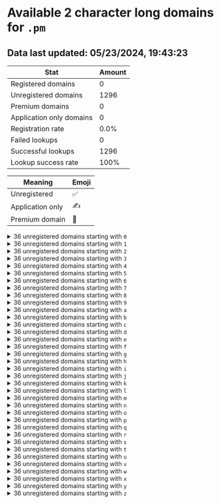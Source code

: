 # Available 2 character long domains for `.pm`

## Data last updated: 05/23/2024, 19:43:23

|Stat|Amount|
|--|--|
|Registered domains|0|
|Unregistered domains|1296|
|Premium domains|0|
|Application only domains|0|
|Registration rate|0.0%|
|Failed lookups|0|
|Successful lookups|1296|
|Lookup success rate|100%|


|Meaning|Emoji|
|--|--|
|Unregistered|:white_check_mark:|
|Application only|:writing_hand:|
|Premium domain|:gem:|

<details>
<summary>36 unregistered domains starting with <bold><code>0</code></bold></summary>

|Type|Domain|
|--|--|
|:white_check_mark:|`00.pm`|
|:white_check_mark:|`01.pm`|
|:white_check_mark:|`02.pm`|
|:white_check_mark:|`03.pm`|
|:white_check_mark:|`04.pm`|
|:white_check_mark:|`05.pm`|
|:white_check_mark:|`06.pm`|
|:white_check_mark:|`07.pm`|
|:white_check_mark:|`08.pm`|
|:white_check_mark:|`09.pm`|
|:white_check_mark:|`0a.pm`|
|:white_check_mark:|`0b.pm`|
|:white_check_mark:|`0c.pm`|
|:white_check_mark:|`0d.pm`|
|:white_check_mark:|`0e.pm`|
|:white_check_mark:|`0f.pm`|
|:white_check_mark:|`0g.pm`|
|:white_check_mark:|`0h.pm`|
|:white_check_mark:|`0i.pm`|
|:white_check_mark:|`0j.pm`|
|:white_check_mark:|`0k.pm`|
|:white_check_mark:|`0l.pm`|
|:white_check_mark:|`0m.pm`|
|:white_check_mark:|`0n.pm`|
|:white_check_mark:|`0o.pm`|
|:white_check_mark:|`0p.pm`|
|:white_check_mark:|`0q.pm`|
|:white_check_mark:|`0r.pm`|
|:white_check_mark:|`0s.pm`|
|:white_check_mark:|`0t.pm`|
|:white_check_mark:|`0u.pm`|
|:white_check_mark:|`0v.pm`|
|:white_check_mark:|`0w.pm`|
|:white_check_mark:|`0x.pm`|
|:white_check_mark:|`0y.pm`|
|:white_check_mark:|`0z.pm`|
</details>
<details>
<summary>36 unregistered domains starting with <bold><code>1</code></bold></summary>

|Type|Domain|
|--|--|
|:white_check_mark:|`10.pm`|
|:white_check_mark:|`11.pm`|
|:white_check_mark:|`12.pm`|
|:white_check_mark:|`13.pm`|
|:white_check_mark:|`14.pm`|
|:white_check_mark:|`15.pm`|
|:white_check_mark:|`16.pm`|
|:white_check_mark:|`17.pm`|
|:white_check_mark:|`18.pm`|
|:white_check_mark:|`19.pm`|
|:white_check_mark:|`1a.pm`|
|:white_check_mark:|`1b.pm`|
|:white_check_mark:|`1c.pm`|
|:white_check_mark:|`1d.pm`|
|:white_check_mark:|`1e.pm`|
|:white_check_mark:|`1f.pm`|
|:white_check_mark:|`1g.pm`|
|:white_check_mark:|`1h.pm`|
|:white_check_mark:|`1i.pm`|
|:white_check_mark:|`1j.pm`|
|:white_check_mark:|`1k.pm`|
|:white_check_mark:|`1l.pm`|
|:white_check_mark:|`1m.pm`|
|:white_check_mark:|`1n.pm`|
|:white_check_mark:|`1o.pm`|
|:white_check_mark:|`1p.pm`|
|:white_check_mark:|`1q.pm`|
|:white_check_mark:|`1r.pm`|
|:white_check_mark:|`1s.pm`|
|:white_check_mark:|`1t.pm`|
|:white_check_mark:|`1u.pm`|
|:white_check_mark:|`1v.pm`|
|:white_check_mark:|`1w.pm`|
|:white_check_mark:|`1x.pm`|
|:white_check_mark:|`1y.pm`|
|:white_check_mark:|`1z.pm`|
</details>
<details>
<summary>36 unregistered domains starting with <bold><code>2</code></bold></summary>

|Type|Domain|
|--|--|
|:white_check_mark:|`20.pm`|
|:white_check_mark:|`21.pm`|
|:white_check_mark:|`22.pm`|
|:white_check_mark:|`23.pm`|
|:white_check_mark:|`24.pm`|
|:white_check_mark:|`25.pm`|
|:white_check_mark:|`26.pm`|
|:white_check_mark:|`27.pm`|
|:white_check_mark:|`28.pm`|
|:white_check_mark:|`29.pm`|
|:white_check_mark:|`2a.pm`|
|:white_check_mark:|`2b.pm`|
|:white_check_mark:|`2c.pm`|
|:white_check_mark:|`2d.pm`|
|:white_check_mark:|`2e.pm`|
|:white_check_mark:|`2f.pm`|
|:white_check_mark:|`2g.pm`|
|:white_check_mark:|`2h.pm`|
|:white_check_mark:|`2i.pm`|
|:white_check_mark:|`2j.pm`|
|:white_check_mark:|`2k.pm`|
|:white_check_mark:|`2l.pm`|
|:white_check_mark:|`2m.pm`|
|:white_check_mark:|`2n.pm`|
|:white_check_mark:|`2o.pm`|
|:white_check_mark:|`2p.pm`|
|:white_check_mark:|`2q.pm`|
|:white_check_mark:|`2r.pm`|
|:white_check_mark:|`2s.pm`|
|:white_check_mark:|`2t.pm`|
|:white_check_mark:|`2u.pm`|
|:white_check_mark:|`2v.pm`|
|:white_check_mark:|`2w.pm`|
|:white_check_mark:|`2x.pm`|
|:white_check_mark:|`2y.pm`|
|:white_check_mark:|`2z.pm`|
</details>
<details>
<summary>36 unregistered domains starting with <bold><code>3</code></bold></summary>

|Type|Domain|
|--|--|
|:white_check_mark:|`30.pm`|
|:white_check_mark:|`31.pm`|
|:white_check_mark:|`32.pm`|
|:white_check_mark:|`33.pm`|
|:white_check_mark:|`34.pm`|
|:white_check_mark:|`35.pm`|
|:white_check_mark:|`36.pm`|
|:white_check_mark:|`37.pm`|
|:white_check_mark:|`38.pm`|
|:white_check_mark:|`39.pm`|
|:white_check_mark:|`3a.pm`|
|:white_check_mark:|`3b.pm`|
|:white_check_mark:|`3c.pm`|
|:white_check_mark:|`3d.pm`|
|:white_check_mark:|`3e.pm`|
|:white_check_mark:|`3f.pm`|
|:white_check_mark:|`3g.pm`|
|:white_check_mark:|`3h.pm`|
|:white_check_mark:|`3i.pm`|
|:white_check_mark:|`3j.pm`|
|:white_check_mark:|`3k.pm`|
|:white_check_mark:|`3l.pm`|
|:white_check_mark:|`3m.pm`|
|:white_check_mark:|`3n.pm`|
|:white_check_mark:|`3o.pm`|
|:white_check_mark:|`3p.pm`|
|:white_check_mark:|`3q.pm`|
|:white_check_mark:|`3r.pm`|
|:white_check_mark:|`3s.pm`|
|:white_check_mark:|`3t.pm`|
|:white_check_mark:|`3u.pm`|
|:white_check_mark:|`3v.pm`|
|:white_check_mark:|`3w.pm`|
|:white_check_mark:|`3x.pm`|
|:white_check_mark:|`3y.pm`|
|:white_check_mark:|`3z.pm`|
</details>
<details>
<summary>36 unregistered domains starting with <bold><code>4</code></bold></summary>

|Type|Domain|
|--|--|
|:white_check_mark:|`40.pm`|
|:white_check_mark:|`41.pm`|
|:white_check_mark:|`42.pm`|
|:white_check_mark:|`43.pm`|
|:white_check_mark:|`44.pm`|
|:white_check_mark:|`45.pm`|
|:white_check_mark:|`46.pm`|
|:white_check_mark:|`47.pm`|
|:white_check_mark:|`48.pm`|
|:white_check_mark:|`49.pm`|
|:white_check_mark:|`4a.pm`|
|:white_check_mark:|`4b.pm`|
|:white_check_mark:|`4c.pm`|
|:white_check_mark:|`4d.pm`|
|:white_check_mark:|`4e.pm`|
|:white_check_mark:|`4f.pm`|
|:white_check_mark:|`4g.pm`|
|:white_check_mark:|`4h.pm`|
|:white_check_mark:|`4i.pm`|
|:white_check_mark:|`4j.pm`|
|:white_check_mark:|`4k.pm`|
|:white_check_mark:|`4l.pm`|
|:white_check_mark:|`4m.pm`|
|:white_check_mark:|`4n.pm`|
|:white_check_mark:|`4o.pm`|
|:white_check_mark:|`4p.pm`|
|:white_check_mark:|`4q.pm`|
|:white_check_mark:|`4r.pm`|
|:white_check_mark:|`4s.pm`|
|:white_check_mark:|`4t.pm`|
|:white_check_mark:|`4u.pm`|
|:white_check_mark:|`4v.pm`|
|:white_check_mark:|`4w.pm`|
|:white_check_mark:|`4x.pm`|
|:white_check_mark:|`4y.pm`|
|:white_check_mark:|`4z.pm`|
</details>
<details>
<summary>36 unregistered domains starting with <bold><code>5</code></bold></summary>

|Type|Domain|
|--|--|
|:white_check_mark:|`50.pm`|
|:white_check_mark:|`51.pm`|
|:white_check_mark:|`52.pm`|
|:white_check_mark:|`53.pm`|
|:white_check_mark:|`54.pm`|
|:white_check_mark:|`55.pm`|
|:white_check_mark:|`56.pm`|
|:white_check_mark:|`57.pm`|
|:white_check_mark:|`58.pm`|
|:white_check_mark:|`59.pm`|
|:white_check_mark:|`5a.pm`|
|:white_check_mark:|`5b.pm`|
|:white_check_mark:|`5c.pm`|
|:white_check_mark:|`5d.pm`|
|:white_check_mark:|`5e.pm`|
|:white_check_mark:|`5f.pm`|
|:white_check_mark:|`5g.pm`|
|:white_check_mark:|`5h.pm`|
|:white_check_mark:|`5i.pm`|
|:white_check_mark:|`5j.pm`|
|:white_check_mark:|`5k.pm`|
|:white_check_mark:|`5l.pm`|
|:white_check_mark:|`5m.pm`|
|:white_check_mark:|`5n.pm`|
|:white_check_mark:|`5o.pm`|
|:white_check_mark:|`5p.pm`|
|:white_check_mark:|`5q.pm`|
|:white_check_mark:|`5r.pm`|
|:white_check_mark:|`5s.pm`|
|:white_check_mark:|`5t.pm`|
|:white_check_mark:|`5u.pm`|
|:white_check_mark:|`5v.pm`|
|:white_check_mark:|`5w.pm`|
|:white_check_mark:|`5x.pm`|
|:white_check_mark:|`5y.pm`|
|:white_check_mark:|`5z.pm`|
</details>
<details>
<summary>36 unregistered domains starting with <bold><code>6</code></bold></summary>

|Type|Domain|
|--|--|
|:white_check_mark:|`60.pm`|
|:white_check_mark:|`61.pm`|
|:white_check_mark:|`62.pm`|
|:white_check_mark:|`63.pm`|
|:white_check_mark:|`64.pm`|
|:white_check_mark:|`65.pm`|
|:white_check_mark:|`66.pm`|
|:white_check_mark:|`67.pm`|
|:white_check_mark:|`68.pm`|
|:white_check_mark:|`69.pm`|
|:white_check_mark:|`6a.pm`|
|:white_check_mark:|`6b.pm`|
|:white_check_mark:|`6c.pm`|
|:white_check_mark:|`6d.pm`|
|:white_check_mark:|`6e.pm`|
|:white_check_mark:|`6f.pm`|
|:white_check_mark:|`6g.pm`|
|:white_check_mark:|`6h.pm`|
|:white_check_mark:|`6i.pm`|
|:white_check_mark:|`6j.pm`|
|:white_check_mark:|`6k.pm`|
|:white_check_mark:|`6l.pm`|
|:white_check_mark:|`6m.pm`|
|:white_check_mark:|`6n.pm`|
|:white_check_mark:|`6o.pm`|
|:white_check_mark:|`6p.pm`|
|:white_check_mark:|`6q.pm`|
|:white_check_mark:|`6r.pm`|
|:white_check_mark:|`6s.pm`|
|:white_check_mark:|`6t.pm`|
|:white_check_mark:|`6u.pm`|
|:white_check_mark:|`6v.pm`|
|:white_check_mark:|`6w.pm`|
|:white_check_mark:|`6x.pm`|
|:white_check_mark:|`6y.pm`|
|:white_check_mark:|`6z.pm`|
</details>
<details>
<summary>36 unregistered domains starting with <bold><code>7</code></bold></summary>

|Type|Domain|
|--|--|
|:white_check_mark:|`70.pm`|
|:white_check_mark:|`71.pm`|
|:white_check_mark:|`72.pm`|
|:white_check_mark:|`73.pm`|
|:white_check_mark:|`74.pm`|
|:white_check_mark:|`75.pm`|
|:white_check_mark:|`76.pm`|
|:white_check_mark:|`77.pm`|
|:white_check_mark:|`78.pm`|
|:white_check_mark:|`79.pm`|
|:white_check_mark:|`7a.pm`|
|:white_check_mark:|`7b.pm`|
|:white_check_mark:|`7c.pm`|
|:white_check_mark:|`7d.pm`|
|:white_check_mark:|`7e.pm`|
|:white_check_mark:|`7f.pm`|
|:white_check_mark:|`7g.pm`|
|:white_check_mark:|`7h.pm`|
|:white_check_mark:|`7i.pm`|
|:white_check_mark:|`7j.pm`|
|:white_check_mark:|`7k.pm`|
|:white_check_mark:|`7l.pm`|
|:white_check_mark:|`7m.pm`|
|:white_check_mark:|`7n.pm`|
|:white_check_mark:|`7o.pm`|
|:white_check_mark:|`7p.pm`|
|:white_check_mark:|`7q.pm`|
|:white_check_mark:|`7r.pm`|
|:white_check_mark:|`7s.pm`|
|:white_check_mark:|`7t.pm`|
|:white_check_mark:|`7u.pm`|
|:white_check_mark:|`7v.pm`|
|:white_check_mark:|`7w.pm`|
|:white_check_mark:|`7x.pm`|
|:white_check_mark:|`7y.pm`|
|:white_check_mark:|`7z.pm`|
</details>
<details>
<summary>36 unregistered domains starting with <bold><code>8</code></bold></summary>

|Type|Domain|
|--|--|
|:white_check_mark:|`80.pm`|
|:white_check_mark:|`81.pm`|
|:white_check_mark:|`82.pm`|
|:white_check_mark:|`83.pm`|
|:white_check_mark:|`84.pm`|
|:white_check_mark:|`85.pm`|
|:white_check_mark:|`86.pm`|
|:white_check_mark:|`87.pm`|
|:white_check_mark:|`88.pm`|
|:white_check_mark:|`89.pm`|
|:white_check_mark:|`8a.pm`|
|:white_check_mark:|`8b.pm`|
|:white_check_mark:|`8c.pm`|
|:white_check_mark:|`8d.pm`|
|:white_check_mark:|`8e.pm`|
|:white_check_mark:|`8f.pm`|
|:white_check_mark:|`8g.pm`|
|:white_check_mark:|`8h.pm`|
|:white_check_mark:|`8i.pm`|
|:white_check_mark:|`8j.pm`|
|:white_check_mark:|`8k.pm`|
|:white_check_mark:|`8l.pm`|
|:white_check_mark:|`8m.pm`|
|:white_check_mark:|`8n.pm`|
|:white_check_mark:|`8o.pm`|
|:white_check_mark:|`8p.pm`|
|:white_check_mark:|`8q.pm`|
|:white_check_mark:|`8r.pm`|
|:white_check_mark:|`8s.pm`|
|:white_check_mark:|`8t.pm`|
|:white_check_mark:|`8u.pm`|
|:white_check_mark:|`8v.pm`|
|:white_check_mark:|`8w.pm`|
|:white_check_mark:|`8x.pm`|
|:white_check_mark:|`8y.pm`|
|:white_check_mark:|`8z.pm`|
</details>
<details>
<summary>36 unregistered domains starting with <bold><code>9</code></bold></summary>

|Type|Domain|
|--|--|
|:white_check_mark:|`90.pm`|
|:white_check_mark:|`91.pm`|
|:white_check_mark:|`92.pm`|
|:white_check_mark:|`93.pm`|
|:white_check_mark:|`94.pm`|
|:white_check_mark:|`95.pm`|
|:white_check_mark:|`96.pm`|
|:white_check_mark:|`97.pm`|
|:white_check_mark:|`98.pm`|
|:white_check_mark:|`99.pm`|
|:white_check_mark:|`9a.pm`|
|:white_check_mark:|`9b.pm`|
|:white_check_mark:|`9c.pm`|
|:white_check_mark:|`9d.pm`|
|:white_check_mark:|`9e.pm`|
|:white_check_mark:|`9f.pm`|
|:white_check_mark:|`9g.pm`|
|:white_check_mark:|`9h.pm`|
|:white_check_mark:|`9i.pm`|
|:white_check_mark:|`9j.pm`|
|:white_check_mark:|`9k.pm`|
|:white_check_mark:|`9l.pm`|
|:white_check_mark:|`9m.pm`|
|:white_check_mark:|`9n.pm`|
|:white_check_mark:|`9o.pm`|
|:white_check_mark:|`9p.pm`|
|:white_check_mark:|`9q.pm`|
|:white_check_mark:|`9r.pm`|
|:white_check_mark:|`9s.pm`|
|:white_check_mark:|`9t.pm`|
|:white_check_mark:|`9u.pm`|
|:white_check_mark:|`9v.pm`|
|:white_check_mark:|`9w.pm`|
|:white_check_mark:|`9x.pm`|
|:white_check_mark:|`9y.pm`|
|:white_check_mark:|`9z.pm`|
</details>
<details>
<summary>36 unregistered domains starting with <bold><code>a</code></bold></summary>

|Type|Domain|
|--|--|
|:white_check_mark:|`a0.pm`|
|:white_check_mark:|`a1.pm`|
|:white_check_mark:|`a2.pm`|
|:white_check_mark:|`a3.pm`|
|:white_check_mark:|`a4.pm`|
|:white_check_mark:|`a5.pm`|
|:white_check_mark:|`a6.pm`|
|:white_check_mark:|`a7.pm`|
|:white_check_mark:|`a8.pm`|
|:white_check_mark:|`a9.pm`|
|:white_check_mark:|`aa.pm`|
|:white_check_mark:|`ab.pm`|
|:white_check_mark:|`ac.pm`|
|:white_check_mark:|`ad.pm`|
|:white_check_mark:|`ae.pm`|
|:white_check_mark:|`af.pm`|
|:white_check_mark:|`ag.pm`|
|:white_check_mark:|`ah.pm`|
|:white_check_mark:|`ai.pm`|
|:white_check_mark:|`aj.pm`|
|:white_check_mark:|`ak.pm`|
|:white_check_mark:|`al.pm`|
|:white_check_mark:|`am.pm`|
|:white_check_mark:|`an.pm`|
|:white_check_mark:|`ao.pm`|
|:white_check_mark:|`ap.pm`|
|:white_check_mark:|`aq.pm`|
|:white_check_mark:|`ar.pm`|
|:white_check_mark:|`as.pm`|
|:white_check_mark:|`at.pm`|
|:white_check_mark:|`au.pm`|
|:white_check_mark:|`av.pm`|
|:white_check_mark:|`aw.pm`|
|:white_check_mark:|`ax.pm`|
|:white_check_mark:|`ay.pm`|
|:white_check_mark:|`az.pm`|
</details>
<details>
<summary>36 unregistered domains starting with <bold><code>b</code></bold></summary>

|Type|Domain|
|--|--|
|:white_check_mark:|`b0.pm`|
|:white_check_mark:|`b1.pm`|
|:white_check_mark:|`b2.pm`|
|:white_check_mark:|`b3.pm`|
|:white_check_mark:|`b4.pm`|
|:white_check_mark:|`b5.pm`|
|:white_check_mark:|`b6.pm`|
|:white_check_mark:|`b7.pm`|
|:white_check_mark:|`b8.pm`|
|:white_check_mark:|`b9.pm`|
|:white_check_mark:|`ba.pm`|
|:white_check_mark:|`bb.pm`|
|:white_check_mark:|`bc.pm`|
|:white_check_mark:|`bd.pm`|
|:white_check_mark:|`be.pm`|
|:white_check_mark:|`bf.pm`|
|:white_check_mark:|`bg.pm`|
|:white_check_mark:|`bh.pm`|
|:white_check_mark:|`bi.pm`|
|:white_check_mark:|`bj.pm`|
|:white_check_mark:|`bk.pm`|
|:white_check_mark:|`bl.pm`|
|:white_check_mark:|`bm.pm`|
|:white_check_mark:|`bn.pm`|
|:white_check_mark:|`bo.pm`|
|:white_check_mark:|`bp.pm`|
|:white_check_mark:|`bq.pm`|
|:white_check_mark:|`br.pm`|
|:white_check_mark:|`bs.pm`|
|:white_check_mark:|`bt.pm`|
|:white_check_mark:|`bu.pm`|
|:white_check_mark:|`bv.pm`|
|:white_check_mark:|`bw.pm`|
|:white_check_mark:|`bx.pm`|
|:white_check_mark:|`by.pm`|
|:white_check_mark:|`bz.pm`|
</details>
<details>
<summary>36 unregistered domains starting with <bold><code>c</code></bold></summary>

|Type|Domain|
|--|--|
|:white_check_mark:|`c0.pm`|
|:white_check_mark:|`c1.pm`|
|:white_check_mark:|`c2.pm`|
|:white_check_mark:|`c3.pm`|
|:white_check_mark:|`c4.pm`|
|:white_check_mark:|`c5.pm`|
|:white_check_mark:|`c6.pm`|
|:white_check_mark:|`c7.pm`|
|:white_check_mark:|`c8.pm`|
|:white_check_mark:|`c9.pm`|
|:white_check_mark:|`ca.pm`|
|:white_check_mark:|`cb.pm`|
|:white_check_mark:|`cc.pm`|
|:white_check_mark:|`cd.pm`|
|:white_check_mark:|`ce.pm`|
|:white_check_mark:|`cf.pm`|
|:white_check_mark:|`cg.pm`|
|:white_check_mark:|`ch.pm`|
|:white_check_mark:|`ci.pm`|
|:white_check_mark:|`cj.pm`|
|:white_check_mark:|`ck.pm`|
|:white_check_mark:|`cl.pm`|
|:white_check_mark:|`cm.pm`|
|:white_check_mark:|`cn.pm`|
|:white_check_mark:|`co.pm`|
|:white_check_mark:|`cp.pm`|
|:white_check_mark:|`cq.pm`|
|:white_check_mark:|`cr.pm`|
|:white_check_mark:|`cs.pm`|
|:white_check_mark:|`ct.pm`|
|:white_check_mark:|`cu.pm`|
|:white_check_mark:|`cv.pm`|
|:white_check_mark:|`cw.pm`|
|:white_check_mark:|`cx.pm`|
|:white_check_mark:|`cy.pm`|
|:white_check_mark:|`cz.pm`|
</details>
<details>
<summary>36 unregistered domains starting with <bold><code>d</code></bold></summary>

|Type|Domain|
|--|--|
|:white_check_mark:|`d0.pm`|
|:white_check_mark:|`d1.pm`|
|:white_check_mark:|`d2.pm`|
|:white_check_mark:|`d3.pm`|
|:white_check_mark:|`d4.pm`|
|:white_check_mark:|`d5.pm`|
|:white_check_mark:|`d6.pm`|
|:white_check_mark:|`d7.pm`|
|:white_check_mark:|`d8.pm`|
|:white_check_mark:|`d9.pm`|
|:white_check_mark:|`da.pm`|
|:white_check_mark:|`db.pm`|
|:white_check_mark:|`dc.pm`|
|:white_check_mark:|`dd.pm`|
|:white_check_mark:|`de.pm`|
|:white_check_mark:|`df.pm`|
|:white_check_mark:|`dg.pm`|
|:white_check_mark:|`dh.pm`|
|:white_check_mark:|`di.pm`|
|:white_check_mark:|`dj.pm`|
|:white_check_mark:|`dk.pm`|
|:white_check_mark:|`dl.pm`|
|:white_check_mark:|`dm.pm`|
|:white_check_mark:|`dn.pm`|
|:white_check_mark:|`do.pm`|
|:white_check_mark:|`dp.pm`|
|:white_check_mark:|`dq.pm`|
|:white_check_mark:|`dr.pm`|
|:white_check_mark:|`ds.pm`|
|:white_check_mark:|`dt.pm`|
|:white_check_mark:|`du.pm`|
|:white_check_mark:|`dv.pm`|
|:white_check_mark:|`dw.pm`|
|:white_check_mark:|`dx.pm`|
|:white_check_mark:|`dy.pm`|
|:white_check_mark:|`dz.pm`|
</details>
<details>
<summary>36 unregistered domains starting with <bold><code>e</code></bold></summary>

|Type|Domain|
|--|--|
|:white_check_mark:|`e0.pm`|
|:white_check_mark:|`e1.pm`|
|:white_check_mark:|`e2.pm`|
|:white_check_mark:|`e3.pm`|
|:white_check_mark:|`e4.pm`|
|:white_check_mark:|`e5.pm`|
|:white_check_mark:|`e6.pm`|
|:white_check_mark:|`e7.pm`|
|:white_check_mark:|`e8.pm`|
|:white_check_mark:|`e9.pm`|
|:white_check_mark:|`ea.pm`|
|:white_check_mark:|`eb.pm`|
|:white_check_mark:|`ec.pm`|
|:white_check_mark:|`ed.pm`|
|:white_check_mark:|`ee.pm`|
|:white_check_mark:|`ef.pm`|
|:white_check_mark:|`eg.pm`|
|:white_check_mark:|`eh.pm`|
|:white_check_mark:|`ei.pm`|
|:white_check_mark:|`ej.pm`|
|:white_check_mark:|`ek.pm`|
|:white_check_mark:|`el.pm`|
|:white_check_mark:|`em.pm`|
|:white_check_mark:|`en.pm`|
|:white_check_mark:|`eo.pm`|
|:white_check_mark:|`ep.pm`|
|:white_check_mark:|`eq.pm`|
|:white_check_mark:|`er.pm`|
|:white_check_mark:|`es.pm`|
|:white_check_mark:|`et.pm`|
|:white_check_mark:|`eu.pm`|
|:white_check_mark:|`ev.pm`|
|:white_check_mark:|`ew.pm`|
|:white_check_mark:|`ex.pm`|
|:white_check_mark:|`ey.pm`|
|:white_check_mark:|`ez.pm`|
</details>
<details>
<summary>36 unregistered domains starting with <bold><code>f</code></bold></summary>

|Type|Domain|
|--|--|
|:white_check_mark:|`f0.pm`|
|:white_check_mark:|`f1.pm`|
|:white_check_mark:|`f2.pm`|
|:white_check_mark:|`f3.pm`|
|:white_check_mark:|`f4.pm`|
|:white_check_mark:|`f5.pm`|
|:white_check_mark:|`f6.pm`|
|:white_check_mark:|`f7.pm`|
|:white_check_mark:|`f8.pm`|
|:white_check_mark:|`f9.pm`|
|:white_check_mark:|`fa.pm`|
|:white_check_mark:|`fb.pm`|
|:white_check_mark:|`fc.pm`|
|:white_check_mark:|`fd.pm`|
|:white_check_mark:|`fe.pm`|
|:white_check_mark:|`ff.pm`|
|:white_check_mark:|`fg.pm`|
|:white_check_mark:|`fh.pm`|
|:white_check_mark:|`fi.pm`|
|:white_check_mark:|`fj.pm`|
|:white_check_mark:|`fk.pm`|
|:white_check_mark:|`fl.pm`|
|:white_check_mark:|`fm.pm`|
|:white_check_mark:|`fn.pm`|
|:white_check_mark:|`fo.pm`|
|:white_check_mark:|`fp.pm`|
|:white_check_mark:|`fq.pm`|
|:white_check_mark:|`fr.pm`|
|:white_check_mark:|`fs.pm`|
|:white_check_mark:|`ft.pm`|
|:white_check_mark:|`fu.pm`|
|:white_check_mark:|`fv.pm`|
|:white_check_mark:|`fw.pm`|
|:white_check_mark:|`fx.pm`|
|:white_check_mark:|`fy.pm`|
|:white_check_mark:|`fz.pm`|
</details>
<details>
<summary>36 unregistered domains starting with <bold><code>g</code></bold></summary>

|Type|Domain|
|--|--|
|:white_check_mark:|`g0.pm`|
|:white_check_mark:|`g1.pm`|
|:white_check_mark:|`g2.pm`|
|:white_check_mark:|`g3.pm`|
|:white_check_mark:|`g4.pm`|
|:white_check_mark:|`g5.pm`|
|:white_check_mark:|`g6.pm`|
|:white_check_mark:|`g7.pm`|
|:white_check_mark:|`g8.pm`|
|:white_check_mark:|`g9.pm`|
|:white_check_mark:|`ga.pm`|
|:white_check_mark:|`gb.pm`|
|:white_check_mark:|`gc.pm`|
|:white_check_mark:|`gd.pm`|
|:white_check_mark:|`ge.pm`|
|:white_check_mark:|`gf.pm`|
|:white_check_mark:|`gg.pm`|
|:white_check_mark:|`gh.pm`|
|:white_check_mark:|`gi.pm`|
|:white_check_mark:|`gj.pm`|
|:white_check_mark:|`gk.pm`|
|:white_check_mark:|`gl.pm`|
|:white_check_mark:|`gm.pm`|
|:white_check_mark:|`gn.pm`|
|:white_check_mark:|`go.pm`|
|:white_check_mark:|`gp.pm`|
|:white_check_mark:|`gq.pm`|
|:white_check_mark:|`gr.pm`|
|:white_check_mark:|`gs.pm`|
|:white_check_mark:|`gt.pm`|
|:white_check_mark:|`gu.pm`|
|:white_check_mark:|`gv.pm`|
|:white_check_mark:|`gw.pm`|
|:white_check_mark:|`gx.pm`|
|:white_check_mark:|`gy.pm`|
|:white_check_mark:|`gz.pm`|
</details>
<details>
<summary>36 unregistered domains starting with <bold><code>h</code></bold></summary>

|Type|Domain|
|--|--|
|:white_check_mark:|`h0.pm`|
|:white_check_mark:|`h1.pm`|
|:white_check_mark:|`h2.pm`|
|:white_check_mark:|`h3.pm`|
|:white_check_mark:|`h4.pm`|
|:white_check_mark:|`h5.pm`|
|:white_check_mark:|`h6.pm`|
|:white_check_mark:|`h7.pm`|
|:white_check_mark:|`h8.pm`|
|:white_check_mark:|`h9.pm`|
|:white_check_mark:|`ha.pm`|
|:white_check_mark:|`hb.pm`|
|:white_check_mark:|`hc.pm`|
|:white_check_mark:|`hd.pm`|
|:white_check_mark:|`he.pm`|
|:white_check_mark:|`hf.pm`|
|:white_check_mark:|`hg.pm`|
|:white_check_mark:|`hh.pm`|
|:white_check_mark:|`hi.pm`|
|:white_check_mark:|`hj.pm`|
|:white_check_mark:|`hk.pm`|
|:white_check_mark:|`hl.pm`|
|:white_check_mark:|`hm.pm`|
|:white_check_mark:|`hn.pm`|
|:white_check_mark:|`ho.pm`|
|:white_check_mark:|`hp.pm`|
|:white_check_mark:|`hq.pm`|
|:white_check_mark:|`hr.pm`|
|:white_check_mark:|`hs.pm`|
|:white_check_mark:|`ht.pm`|
|:white_check_mark:|`hu.pm`|
|:white_check_mark:|`hv.pm`|
|:white_check_mark:|`hw.pm`|
|:white_check_mark:|`hx.pm`|
|:white_check_mark:|`hy.pm`|
|:white_check_mark:|`hz.pm`|
</details>
<details>
<summary>36 unregistered domains starting with <bold><code>i</code></bold></summary>

|Type|Domain|
|--|--|
|:white_check_mark:|`i0.pm`|
|:white_check_mark:|`i1.pm`|
|:white_check_mark:|`i2.pm`|
|:white_check_mark:|`i3.pm`|
|:white_check_mark:|`i4.pm`|
|:white_check_mark:|`i5.pm`|
|:white_check_mark:|`i6.pm`|
|:white_check_mark:|`i7.pm`|
|:white_check_mark:|`i8.pm`|
|:white_check_mark:|`i9.pm`|
|:white_check_mark:|`ia.pm`|
|:white_check_mark:|`ib.pm`|
|:white_check_mark:|`ic.pm`|
|:white_check_mark:|`id.pm`|
|:white_check_mark:|`ie.pm`|
|:white_check_mark:|`if.pm`|
|:white_check_mark:|`ig.pm`|
|:white_check_mark:|`ih.pm`|
|:white_check_mark:|`ii.pm`|
|:white_check_mark:|`ij.pm`|
|:white_check_mark:|`ik.pm`|
|:white_check_mark:|`il.pm`|
|:white_check_mark:|`im.pm`|
|:white_check_mark:|`in.pm`|
|:white_check_mark:|`io.pm`|
|:white_check_mark:|`ip.pm`|
|:white_check_mark:|`iq.pm`|
|:white_check_mark:|`ir.pm`|
|:white_check_mark:|`is.pm`|
|:white_check_mark:|`it.pm`|
|:white_check_mark:|`iu.pm`|
|:white_check_mark:|`iv.pm`|
|:white_check_mark:|`iw.pm`|
|:white_check_mark:|`ix.pm`|
|:white_check_mark:|`iy.pm`|
|:white_check_mark:|`iz.pm`|
</details>
<details>
<summary>36 unregistered domains starting with <bold><code>j</code></bold></summary>

|Type|Domain|
|--|--|
|:white_check_mark:|`j0.pm`|
|:white_check_mark:|`j1.pm`|
|:white_check_mark:|`j2.pm`|
|:white_check_mark:|`j3.pm`|
|:white_check_mark:|`j4.pm`|
|:white_check_mark:|`j5.pm`|
|:white_check_mark:|`j6.pm`|
|:white_check_mark:|`j7.pm`|
|:white_check_mark:|`j8.pm`|
|:white_check_mark:|`j9.pm`|
|:white_check_mark:|`ja.pm`|
|:white_check_mark:|`jb.pm`|
|:white_check_mark:|`jc.pm`|
|:white_check_mark:|`jd.pm`|
|:white_check_mark:|`je.pm`|
|:white_check_mark:|`jf.pm`|
|:white_check_mark:|`jg.pm`|
|:white_check_mark:|`jh.pm`|
|:white_check_mark:|`ji.pm`|
|:white_check_mark:|`jj.pm`|
|:white_check_mark:|`jk.pm`|
|:white_check_mark:|`jl.pm`|
|:white_check_mark:|`jm.pm`|
|:white_check_mark:|`jn.pm`|
|:white_check_mark:|`jo.pm`|
|:white_check_mark:|`jp.pm`|
|:white_check_mark:|`jq.pm`|
|:white_check_mark:|`jr.pm`|
|:white_check_mark:|`js.pm`|
|:white_check_mark:|`jt.pm`|
|:white_check_mark:|`ju.pm`|
|:white_check_mark:|`jv.pm`|
|:white_check_mark:|`jw.pm`|
|:white_check_mark:|`jx.pm`|
|:white_check_mark:|`jy.pm`|
|:white_check_mark:|`jz.pm`|
</details>
<details>
<summary>36 unregistered domains starting with <bold><code>k</code></bold></summary>

|Type|Domain|
|--|--|
|:white_check_mark:|`k0.pm`|
|:white_check_mark:|`k1.pm`|
|:white_check_mark:|`k2.pm`|
|:white_check_mark:|`k3.pm`|
|:white_check_mark:|`k4.pm`|
|:white_check_mark:|`k5.pm`|
|:white_check_mark:|`k6.pm`|
|:white_check_mark:|`k7.pm`|
|:white_check_mark:|`k8.pm`|
|:white_check_mark:|`k9.pm`|
|:white_check_mark:|`ka.pm`|
|:white_check_mark:|`kb.pm`|
|:white_check_mark:|`kc.pm`|
|:white_check_mark:|`kd.pm`|
|:white_check_mark:|`ke.pm`|
|:white_check_mark:|`kf.pm`|
|:white_check_mark:|`kg.pm`|
|:white_check_mark:|`kh.pm`|
|:white_check_mark:|`ki.pm`|
|:white_check_mark:|`kj.pm`|
|:white_check_mark:|`kk.pm`|
|:white_check_mark:|`kl.pm`|
|:white_check_mark:|`km.pm`|
|:white_check_mark:|`kn.pm`|
|:white_check_mark:|`ko.pm`|
|:white_check_mark:|`kp.pm`|
|:white_check_mark:|`kq.pm`|
|:white_check_mark:|`kr.pm`|
|:white_check_mark:|`ks.pm`|
|:white_check_mark:|`kt.pm`|
|:white_check_mark:|`ku.pm`|
|:white_check_mark:|`kv.pm`|
|:white_check_mark:|`kw.pm`|
|:white_check_mark:|`kx.pm`|
|:white_check_mark:|`ky.pm`|
|:white_check_mark:|`kz.pm`|
</details>
<details>
<summary>36 unregistered domains starting with <bold><code>l</code></bold></summary>

|Type|Domain|
|--|--|
|:white_check_mark:|`l0.pm`|
|:white_check_mark:|`l1.pm`|
|:white_check_mark:|`l2.pm`|
|:white_check_mark:|`l3.pm`|
|:white_check_mark:|`l4.pm`|
|:white_check_mark:|`l5.pm`|
|:white_check_mark:|`l6.pm`|
|:white_check_mark:|`l7.pm`|
|:white_check_mark:|`l8.pm`|
|:white_check_mark:|`l9.pm`|
|:white_check_mark:|`la.pm`|
|:white_check_mark:|`lb.pm`|
|:white_check_mark:|`lc.pm`|
|:white_check_mark:|`ld.pm`|
|:white_check_mark:|`le.pm`|
|:white_check_mark:|`lf.pm`|
|:white_check_mark:|`lg.pm`|
|:white_check_mark:|`lh.pm`|
|:white_check_mark:|`li.pm`|
|:white_check_mark:|`lj.pm`|
|:white_check_mark:|`lk.pm`|
|:white_check_mark:|`ll.pm`|
|:white_check_mark:|`lm.pm`|
|:white_check_mark:|`ln.pm`|
|:white_check_mark:|`lo.pm`|
|:white_check_mark:|`lp.pm`|
|:white_check_mark:|`lq.pm`|
|:white_check_mark:|`lr.pm`|
|:white_check_mark:|`ls.pm`|
|:white_check_mark:|`lt.pm`|
|:white_check_mark:|`lu.pm`|
|:white_check_mark:|`lv.pm`|
|:white_check_mark:|`lw.pm`|
|:white_check_mark:|`lx.pm`|
|:white_check_mark:|`ly.pm`|
|:white_check_mark:|`lz.pm`|
</details>
<details>
<summary>36 unregistered domains starting with <bold><code>m</code></bold></summary>

|Type|Domain|
|--|--|
|:white_check_mark:|`m0.pm`|
|:white_check_mark:|`m1.pm`|
|:white_check_mark:|`m2.pm`|
|:white_check_mark:|`m3.pm`|
|:white_check_mark:|`m4.pm`|
|:white_check_mark:|`m5.pm`|
|:white_check_mark:|`m6.pm`|
|:white_check_mark:|`m7.pm`|
|:white_check_mark:|`m8.pm`|
|:white_check_mark:|`m9.pm`|
|:white_check_mark:|`ma.pm`|
|:white_check_mark:|`mb.pm`|
|:white_check_mark:|`mc.pm`|
|:white_check_mark:|`md.pm`|
|:white_check_mark:|`me.pm`|
|:white_check_mark:|`mf.pm`|
|:white_check_mark:|`mg.pm`|
|:white_check_mark:|`mh.pm`|
|:white_check_mark:|`mi.pm`|
|:white_check_mark:|`mj.pm`|
|:white_check_mark:|`mk.pm`|
|:white_check_mark:|`ml.pm`|
|:white_check_mark:|`mm.pm`|
|:white_check_mark:|`mn.pm`|
|:white_check_mark:|`mo.pm`|
|:white_check_mark:|`mp.pm`|
|:white_check_mark:|`mq.pm`|
|:white_check_mark:|`mr.pm`|
|:white_check_mark:|`ms.pm`|
|:white_check_mark:|`mt.pm`|
|:white_check_mark:|`mu.pm`|
|:white_check_mark:|`mv.pm`|
|:white_check_mark:|`mw.pm`|
|:white_check_mark:|`mx.pm`|
|:white_check_mark:|`my.pm`|
|:white_check_mark:|`mz.pm`|
</details>
<details>
<summary>36 unregistered domains starting with <bold><code>n</code></bold></summary>

|Type|Domain|
|--|--|
|:white_check_mark:|`n0.pm`|
|:white_check_mark:|`n1.pm`|
|:white_check_mark:|`n2.pm`|
|:white_check_mark:|`n3.pm`|
|:white_check_mark:|`n4.pm`|
|:white_check_mark:|`n5.pm`|
|:white_check_mark:|`n6.pm`|
|:white_check_mark:|`n7.pm`|
|:white_check_mark:|`n8.pm`|
|:white_check_mark:|`n9.pm`|
|:white_check_mark:|`na.pm`|
|:white_check_mark:|`nb.pm`|
|:white_check_mark:|`nc.pm`|
|:white_check_mark:|`nd.pm`|
|:white_check_mark:|`ne.pm`|
|:white_check_mark:|`nf.pm`|
|:white_check_mark:|`ng.pm`|
|:white_check_mark:|`nh.pm`|
|:white_check_mark:|`ni.pm`|
|:white_check_mark:|`nj.pm`|
|:white_check_mark:|`nk.pm`|
|:white_check_mark:|`nl.pm`|
|:white_check_mark:|`nm.pm`|
|:white_check_mark:|`nn.pm`|
|:white_check_mark:|`no.pm`|
|:white_check_mark:|`np.pm`|
|:white_check_mark:|`nq.pm`|
|:white_check_mark:|`nr.pm`|
|:white_check_mark:|`ns.pm`|
|:white_check_mark:|`nt.pm`|
|:white_check_mark:|`nu.pm`|
|:white_check_mark:|`nv.pm`|
|:white_check_mark:|`nw.pm`|
|:white_check_mark:|`nx.pm`|
|:white_check_mark:|`ny.pm`|
|:white_check_mark:|`nz.pm`|
</details>
<details>
<summary>36 unregistered domains starting with <bold><code>o</code></bold></summary>

|Type|Domain|
|--|--|
|:white_check_mark:|`o0.pm`|
|:white_check_mark:|`o1.pm`|
|:white_check_mark:|`o2.pm`|
|:white_check_mark:|`o3.pm`|
|:white_check_mark:|`o4.pm`|
|:white_check_mark:|`o5.pm`|
|:white_check_mark:|`o6.pm`|
|:white_check_mark:|`o7.pm`|
|:white_check_mark:|`o8.pm`|
|:white_check_mark:|`o9.pm`|
|:white_check_mark:|`oa.pm`|
|:white_check_mark:|`ob.pm`|
|:white_check_mark:|`oc.pm`|
|:white_check_mark:|`od.pm`|
|:white_check_mark:|`oe.pm`|
|:white_check_mark:|`of.pm`|
|:white_check_mark:|`og.pm`|
|:white_check_mark:|`oh.pm`|
|:white_check_mark:|`oi.pm`|
|:white_check_mark:|`oj.pm`|
|:white_check_mark:|`ok.pm`|
|:white_check_mark:|`ol.pm`|
|:white_check_mark:|`om.pm`|
|:white_check_mark:|`on.pm`|
|:white_check_mark:|`oo.pm`|
|:white_check_mark:|`op.pm`|
|:white_check_mark:|`oq.pm`|
|:white_check_mark:|`or.pm`|
|:white_check_mark:|`os.pm`|
|:white_check_mark:|`ot.pm`|
|:white_check_mark:|`ou.pm`|
|:white_check_mark:|`ov.pm`|
|:white_check_mark:|`ow.pm`|
|:white_check_mark:|`ox.pm`|
|:white_check_mark:|`oy.pm`|
|:white_check_mark:|`oz.pm`|
</details>
<details>
<summary>36 unregistered domains starting with <bold><code>p</code></bold></summary>

|Type|Domain|
|--|--|
|:white_check_mark:|`p0.pm`|
|:white_check_mark:|`p1.pm`|
|:white_check_mark:|`p2.pm`|
|:white_check_mark:|`p3.pm`|
|:white_check_mark:|`p4.pm`|
|:white_check_mark:|`p5.pm`|
|:white_check_mark:|`p6.pm`|
|:white_check_mark:|`p7.pm`|
|:white_check_mark:|`p8.pm`|
|:white_check_mark:|`p9.pm`|
|:white_check_mark:|`pa.pm`|
|:white_check_mark:|`pb.pm`|
|:white_check_mark:|`pc.pm`|
|:white_check_mark:|`pd.pm`|
|:white_check_mark:|`pe.pm`|
|:white_check_mark:|`pf.pm`|
|:white_check_mark:|`pg.pm`|
|:white_check_mark:|`ph.pm`|
|:white_check_mark:|`pi.pm`|
|:white_check_mark:|`pj.pm`|
|:white_check_mark:|`pk.pm`|
|:white_check_mark:|`pl.pm`|
|:white_check_mark:|`pm.pm`|
|:white_check_mark:|`pn.pm`|
|:white_check_mark:|`po.pm`|
|:white_check_mark:|`pp.pm`|
|:white_check_mark:|`pq.pm`|
|:white_check_mark:|`pr.pm`|
|:white_check_mark:|`ps.pm`|
|:white_check_mark:|`pt.pm`|
|:white_check_mark:|`pu.pm`|
|:white_check_mark:|`pv.pm`|
|:white_check_mark:|`pw.pm`|
|:white_check_mark:|`px.pm`|
|:white_check_mark:|`py.pm`|
|:white_check_mark:|`pz.pm`|
</details>
<details>
<summary>36 unregistered domains starting with <bold><code>q</code></bold></summary>

|Type|Domain|
|--|--|
|:white_check_mark:|`q0.pm`|
|:white_check_mark:|`q1.pm`|
|:white_check_mark:|`q2.pm`|
|:white_check_mark:|`q3.pm`|
|:white_check_mark:|`q4.pm`|
|:white_check_mark:|`q5.pm`|
|:white_check_mark:|`q6.pm`|
|:white_check_mark:|`q7.pm`|
|:white_check_mark:|`q8.pm`|
|:white_check_mark:|`q9.pm`|
|:white_check_mark:|`qa.pm`|
|:white_check_mark:|`qb.pm`|
|:white_check_mark:|`qc.pm`|
|:white_check_mark:|`qd.pm`|
|:white_check_mark:|`qe.pm`|
|:white_check_mark:|`qf.pm`|
|:white_check_mark:|`qg.pm`|
|:white_check_mark:|`qh.pm`|
|:white_check_mark:|`qi.pm`|
|:white_check_mark:|`qj.pm`|
|:white_check_mark:|`qk.pm`|
|:white_check_mark:|`ql.pm`|
|:white_check_mark:|`qm.pm`|
|:white_check_mark:|`qn.pm`|
|:white_check_mark:|`qo.pm`|
|:white_check_mark:|`qp.pm`|
|:white_check_mark:|`qq.pm`|
|:white_check_mark:|`qr.pm`|
|:white_check_mark:|`qs.pm`|
|:white_check_mark:|`qt.pm`|
|:white_check_mark:|`qu.pm`|
|:white_check_mark:|`qv.pm`|
|:white_check_mark:|`qw.pm`|
|:white_check_mark:|`qx.pm`|
|:white_check_mark:|`qy.pm`|
|:white_check_mark:|`qz.pm`|
</details>
<details>
<summary>36 unregistered domains starting with <bold><code>r</code></bold></summary>

|Type|Domain|
|--|--|
|:white_check_mark:|`r0.pm`|
|:white_check_mark:|`r1.pm`|
|:white_check_mark:|`r2.pm`|
|:white_check_mark:|`r3.pm`|
|:white_check_mark:|`r4.pm`|
|:white_check_mark:|`r5.pm`|
|:white_check_mark:|`r6.pm`|
|:white_check_mark:|`r7.pm`|
|:white_check_mark:|`r8.pm`|
|:white_check_mark:|`r9.pm`|
|:white_check_mark:|`ra.pm`|
|:white_check_mark:|`rb.pm`|
|:white_check_mark:|`rc.pm`|
|:white_check_mark:|`rd.pm`|
|:white_check_mark:|`re.pm`|
|:white_check_mark:|`rf.pm`|
|:white_check_mark:|`rg.pm`|
|:white_check_mark:|`rh.pm`|
|:white_check_mark:|`ri.pm`|
|:white_check_mark:|`rj.pm`|
|:white_check_mark:|`rk.pm`|
|:white_check_mark:|`rl.pm`|
|:white_check_mark:|`rm.pm`|
|:white_check_mark:|`rn.pm`|
|:white_check_mark:|`ro.pm`|
|:white_check_mark:|`rp.pm`|
|:white_check_mark:|`rq.pm`|
|:white_check_mark:|`rr.pm`|
|:white_check_mark:|`rs.pm`|
|:white_check_mark:|`rt.pm`|
|:white_check_mark:|`ru.pm`|
|:white_check_mark:|`rv.pm`|
|:white_check_mark:|`rw.pm`|
|:white_check_mark:|`rx.pm`|
|:white_check_mark:|`ry.pm`|
|:white_check_mark:|`rz.pm`|
</details>
<details>
<summary>36 unregistered domains starting with <bold><code>s</code></bold></summary>

|Type|Domain|
|--|--|
|:white_check_mark:|`s0.pm`|
|:white_check_mark:|`s1.pm`|
|:white_check_mark:|`s2.pm`|
|:white_check_mark:|`s3.pm`|
|:white_check_mark:|`s4.pm`|
|:white_check_mark:|`s5.pm`|
|:white_check_mark:|`s6.pm`|
|:white_check_mark:|`s7.pm`|
|:white_check_mark:|`s8.pm`|
|:white_check_mark:|`s9.pm`|
|:white_check_mark:|`sa.pm`|
|:white_check_mark:|`sb.pm`|
|:white_check_mark:|`sc.pm`|
|:white_check_mark:|`sd.pm`|
|:white_check_mark:|`se.pm`|
|:white_check_mark:|`sf.pm`|
|:white_check_mark:|`sg.pm`|
|:white_check_mark:|`sh.pm`|
|:white_check_mark:|`si.pm`|
|:white_check_mark:|`sj.pm`|
|:white_check_mark:|`sk.pm`|
|:white_check_mark:|`sl.pm`|
|:white_check_mark:|`sm.pm`|
|:white_check_mark:|`sn.pm`|
|:white_check_mark:|`so.pm`|
|:white_check_mark:|`sp.pm`|
|:white_check_mark:|`sq.pm`|
|:white_check_mark:|`sr.pm`|
|:white_check_mark:|`ss.pm`|
|:white_check_mark:|`st.pm`|
|:white_check_mark:|`su.pm`|
|:white_check_mark:|`sv.pm`|
|:white_check_mark:|`sw.pm`|
|:white_check_mark:|`sx.pm`|
|:white_check_mark:|`sy.pm`|
|:white_check_mark:|`sz.pm`|
</details>
<details>
<summary>36 unregistered domains starting with <bold><code>t</code></bold></summary>

|Type|Domain|
|--|--|
|:white_check_mark:|`t0.pm`|
|:white_check_mark:|`t1.pm`|
|:white_check_mark:|`t2.pm`|
|:white_check_mark:|`t3.pm`|
|:white_check_mark:|`t4.pm`|
|:white_check_mark:|`t5.pm`|
|:white_check_mark:|`t6.pm`|
|:white_check_mark:|`t7.pm`|
|:white_check_mark:|`t8.pm`|
|:white_check_mark:|`t9.pm`|
|:white_check_mark:|`ta.pm`|
|:white_check_mark:|`tb.pm`|
|:white_check_mark:|`tc.pm`|
|:white_check_mark:|`td.pm`|
|:white_check_mark:|`te.pm`|
|:white_check_mark:|`tf.pm`|
|:white_check_mark:|`tg.pm`|
|:white_check_mark:|`th.pm`|
|:white_check_mark:|`ti.pm`|
|:white_check_mark:|`tj.pm`|
|:white_check_mark:|`tk.pm`|
|:white_check_mark:|`tl.pm`|
|:white_check_mark:|`tm.pm`|
|:white_check_mark:|`tn.pm`|
|:white_check_mark:|`to.pm`|
|:white_check_mark:|`tp.pm`|
|:white_check_mark:|`tq.pm`|
|:white_check_mark:|`tr.pm`|
|:white_check_mark:|`ts.pm`|
|:white_check_mark:|`tt.pm`|
|:white_check_mark:|`tu.pm`|
|:white_check_mark:|`tv.pm`|
|:white_check_mark:|`tw.pm`|
|:white_check_mark:|`tx.pm`|
|:white_check_mark:|`ty.pm`|
|:white_check_mark:|`tz.pm`|
</details>
<details>
<summary>36 unregistered domains starting with <bold><code>u</code></bold></summary>

|Type|Domain|
|--|--|
|:white_check_mark:|`u0.pm`|
|:white_check_mark:|`u1.pm`|
|:white_check_mark:|`u2.pm`|
|:white_check_mark:|`u3.pm`|
|:white_check_mark:|`u4.pm`|
|:white_check_mark:|`u5.pm`|
|:white_check_mark:|`u6.pm`|
|:white_check_mark:|`u7.pm`|
|:white_check_mark:|`u8.pm`|
|:white_check_mark:|`u9.pm`|
|:white_check_mark:|`ua.pm`|
|:white_check_mark:|`ub.pm`|
|:white_check_mark:|`uc.pm`|
|:white_check_mark:|`ud.pm`|
|:white_check_mark:|`ue.pm`|
|:white_check_mark:|`uf.pm`|
|:white_check_mark:|`ug.pm`|
|:white_check_mark:|`uh.pm`|
|:white_check_mark:|`ui.pm`|
|:white_check_mark:|`uj.pm`|
|:white_check_mark:|`uk.pm`|
|:white_check_mark:|`ul.pm`|
|:white_check_mark:|`um.pm`|
|:white_check_mark:|`un.pm`|
|:white_check_mark:|`uo.pm`|
|:white_check_mark:|`up.pm`|
|:white_check_mark:|`uq.pm`|
|:white_check_mark:|`ur.pm`|
|:white_check_mark:|`us.pm`|
|:white_check_mark:|`ut.pm`|
|:white_check_mark:|`uu.pm`|
|:white_check_mark:|`uv.pm`|
|:white_check_mark:|`uw.pm`|
|:white_check_mark:|`ux.pm`|
|:white_check_mark:|`uy.pm`|
|:white_check_mark:|`uz.pm`|
</details>
<details>
<summary>36 unregistered domains starting with <bold><code>v</code></bold></summary>

|Type|Domain|
|--|--|
|:white_check_mark:|`v0.pm`|
|:white_check_mark:|`v1.pm`|
|:white_check_mark:|`v2.pm`|
|:white_check_mark:|`v3.pm`|
|:white_check_mark:|`v4.pm`|
|:white_check_mark:|`v5.pm`|
|:white_check_mark:|`v6.pm`|
|:white_check_mark:|`v7.pm`|
|:white_check_mark:|`v8.pm`|
|:white_check_mark:|`v9.pm`|
|:white_check_mark:|`va.pm`|
|:white_check_mark:|`vb.pm`|
|:white_check_mark:|`vc.pm`|
|:white_check_mark:|`vd.pm`|
|:white_check_mark:|`ve.pm`|
|:white_check_mark:|`vf.pm`|
|:white_check_mark:|`vg.pm`|
|:white_check_mark:|`vh.pm`|
|:white_check_mark:|`vi.pm`|
|:white_check_mark:|`vj.pm`|
|:white_check_mark:|`vk.pm`|
|:white_check_mark:|`vl.pm`|
|:white_check_mark:|`vm.pm`|
|:white_check_mark:|`vn.pm`|
|:white_check_mark:|`vo.pm`|
|:white_check_mark:|`vp.pm`|
|:white_check_mark:|`vq.pm`|
|:white_check_mark:|`vr.pm`|
|:white_check_mark:|`vs.pm`|
|:white_check_mark:|`vt.pm`|
|:white_check_mark:|`vu.pm`|
|:white_check_mark:|`vv.pm`|
|:white_check_mark:|`vw.pm`|
|:white_check_mark:|`vx.pm`|
|:white_check_mark:|`vy.pm`|
|:white_check_mark:|`vz.pm`|
</details>
<details>
<summary>36 unregistered domains starting with <bold><code>w</code></bold></summary>

|Type|Domain|
|--|--|
|:white_check_mark:|`w0.pm`|
|:white_check_mark:|`w1.pm`|
|:white_check_mark:|`w2.pm`|
|:white_check_mark:|`w3.pm`|
|:white_check_mark:|`w4.pm`|
|:white_check_mark:|`w5.pm`|
|:white_check_mark:|`w6.pm`|
|:white_check_mark:|`w7.pm`|
|:white_check_mark:|`w8.pm`|
|:white_check_mark:|`w9.pm`|
|:white_check_mark:|`wa.pm`|
|:white_check_mark:|`wb.pm`|
|:white_check_mark:|`wc.pm`|
|:white_check_mark:|`wd.pm`|
|:white_check_mark:|`we.pm`|
|:white_check_mark:|`wf.pm`|
|:white_check_mark:|`wg.pm`|
|:white_check_mark:|`wh.pm`|
|:white_check_mark:|`wi.pm`|
|:white_check_mark:|`wj.pm`|
|:white_check_mark:|`wk.pm`|
|:white_check_mark:|`wl.pm`|
|:white_check_mark:|`wm.pm`|
|:white_check_mark:|`wn.pm`|
|:white_check_mark:|`wo.pm`|
|:white_check_mark:|`wp.pm`|
|:white_check_mark:|`wq.pm`|
|:white_check_mark:|`wr.pm`|
|:white_check_mark:|`ws.pm`|
|:white_check_mark:|`wt.pm`|
|:white_check_mark:|`wu.pm`|
|:white_check_mark:|`wv.pm`|
|:white_check_mark:|`ww.pm`|
|:white_check_mark:|`wx.pm`|
|:white_check_mark:|`wy.pm`|
|:white_check_mark:|`wz.pm`|
</details>
<details>
<summary>36 unregistered domains starting with <bold><code>x</code></bold></summary>

|Type|Domain|
|--|--|
|:white_check_mark:|`x0.pm`|
|:white_check_mark:|`x1.pm`|
|:white_check_mark:|`x2.pm`|
|:white_check_mark:|`x3.pm`|
|:white_check_mark:|`x4.pm`|
|:white_check_mark:|`x5.pm`|
|:white_check_mark:|`x6.pm`|
|:white_check_mark:|`x7.pm`|
|:white_check_mark:|`x8.pm`|
|:white_check_mark:|`x9.pm`|
|:white_check_mark:|`xa.pm`|
|:white_check_mark:|`xb.pm`|
|:white_check_mark:|`xc.pm`|
|:white_check_mark:|`xd.pm`|
|:white_check_mark:|`xe.pm`|
|:white_check_mark:|`xf.pm`|
|:white_check_mark:|`xg.pm`|
|:white_check_mark:|`xh.pm`|
|:white_check_mark:|`xi.pm`|
|:white_check_mark:|`xj.pm`|
|:white_check_mark:|`xk.pm`|
|:white_check_mark:|`xl.pm`|
|:white_check_mark:|`xm.pm`|
|:white_check_mark:|`xn.pm`|
|:white_check_mark:|`xo.pm`|
|:white_check_mark:|`xp.pm`|
|:white_check_mark:|`xq.pm`|
|:white_check_mark:|`xr.pm`|
|:white_check_mark:|`xs.pm`|
|:white_check_mark:|`xt.pm`|
|:white_check_mark:|`xu.pm`|
|:white_check_mark:|`xv.pm`|
|:white_check_mark:|`xw.pm`|
|:white_check_mark:|`xx.pm`|
|:white_check_mark:|`xy.pm`|
|:white_check_mark:|`xz.pm`|
</details>
<details>
<summary>36 unregistered domains starting with <bold><code>y</code></bold></summary>

|Type|Domain|
|--|--|
|:white_check_mark:|`y0.pm`|
|:white_check_mark:|`y1.pm`|
|:white_check_mark:|`y2.pm`|
|:white_check_mark:|`y3.pm`|
|:white_check_mark:|`y4.pm`|
|:white_check_mark:|`y5.pm`|
|:white_check_mark:|`y6.pm`|
|:white_check_mark:|`y7.pm`|
|:white_check_mark:|`y8.pm`|
|:white_check_mark:|`y9.pm`|
|:white_check_mark:|`ya.pm`|
|:white_check_mark:|`yb.pm`|
|:white_check_mark:|`yc.pm`|
|:white_check_mark:|`yd.pm`|
|:white_check_mark:|`ye.pm`|
|:white_check_mark:|`yf.pm`|
|:white_check_mark:|`yg.pm`|
|:white_check_mark:|`yh.pm`|
|:white_check_mark:|`yi.pm`|
|:white_check_mark:|`yj.pm`|
|:white_check_mark:|`yk.pm`|
|:white_check_mark:|`yl.pm`|
|:white_check_mark:|`ym.pm`|
|:white_check_mark:|`yn.pm`|
|:white_check_mark:|`yo.pm`|
|:white_check_mark:|`yp.pm`|
|:white_check_mark:|`yq.pm`|
|:white_check_mark:|`yr.pm`|
|:white_check_mark:|`ys.pm`|
|:white_check_mark:|`yt.pm`|
|:white_check_mark:|`yu.pm`|
|:white_check_mark:|`yv.pm`|
|:white_check_mark:|`yw.pm`|
|:white_check_mark:|`yx.pm`|
|:white_check_mark:|`yy.pm`|
|:white_check_mark:|`yz.pm`|
</details>
<details>
<summary>36 unregistered domains starting with <bold><code>z</code></bold></summary>

|Type|Domain|
|--|--|
|:white_check_mark:|`z0.pm`|
|:white_check_mark:|`z1.pm`|
|:white_check_mark:|`z2.pm`|
|:white_check_mark:|`z3.pm`|
|:white_check_mark:|`z4.pm`|
|:white_check_mark:|`z5.pm`|
|:white_check_mark:|`z6.pm`|
|:white_check_mark:|`z7.pm`|
|:white_check_mark:|`z8.pm`|
|:white_check_mark:|`z9.pm`|
|:white_check_mark:|`za.pm`|
|:white_check_mark:|`zb.pm`|
|:white_check_mark:|`zc.pm`|
|:white_check_mark:|`zd.pm`|
|:white_check_mark:|`ze.pm`|
|:white_check_mark:|`zf.pm`|
|:white_check_mark:|`zg.pm`|
|:white_check_mark:|`zh.pm`|
|:white_check_mark:|`zi.pm`|
|:white_check_mark:|`zj.pm`|
|:white_check_mark:|`zk.pm`|
|:white_check_mark:|`zl.pm`|
|:white_check_mark:|`zm.pm`|
|:white_check_mark:|`zn.pm`|
|:white_check_mark:|`zo.pm`|
|:white_check_mark:|`zp.pm`|
|:white_check_mark:|`zq.pm`|
|:white_check_mark:|`zr.pm`|
|:white_check_mark:|`zs.pm`|
|:white_check_mark:|`zt.pm`|
|:white_check_mark:|`zu.pm`|
|:white_check_mark:|`zv.pm`|
|:white_check_mark:|`zw.pm`|
|:white_check_mark:|`zx.pm`|
|:white_check_mark:|`zy.pm`|
|:white_check_mark:|`zz.pm`|
</details>